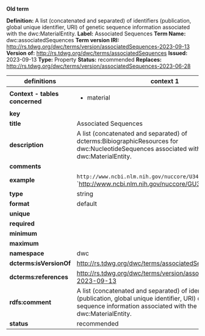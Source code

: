 **Old term**

**Definition:** A list (concatenated and separated) of identifiers (publication, global unique identifier, URI) of genetic sequence information associated with the dwc:MaterialEntity.
**Label:** Associated Sequences
**Term Name:** dwc:associatedSequences
**Term version IRI:** http://rs.tdwg.org/dwc/terms/version/associatedSequences-2023-09-13
**Version of:** http://rs.tdwg.org/dwc/terms/associatedSequences
**Issued:** 2023-09-13
**Type:** Property
**Status:** recommended
**Replaces:** http://rs.tdwg.org/dwc/terms/version/associatedSequences-2023-06-28


| definitions | context 1 |
|-|-|
| **Context - tables concerned** | <ul><li>material</li></ul> |
| **key** |  |
| **title** | Associated Sequences |
| **description** | A list (concatenated and separated) of dcterms:BibiographicResources for dwc:NucleotideSequences associated with a dwc:MaterialEntity. |
| **comments** |  |
| **example** | `http://www.ncbi.nlm.nih.gov/nuccore/U34853.1`; `http://www.ncbi.nlm.nih.gov/nuccore/GU328060 | http://www.ncbi.nlm.nih.gov/nuccore/AF326093` |
| **type** | string |
| **format** | default |
| **unique** |  |
| **required** |  |
| **minimum** |  |
| **maximum** |  |
| **namespace** | dwc |
| **dcterms:isVersionOf** | http://rs.tdwg.org/dwc/terms/associatedSequences |
| **dcterms:references** | http://rs.tdwg.org/dwc/terms/version/associatedSequences-2023-09-13 |
| **rdfs:comment** | A list (concatenated and separated) of identifiers (publication, global unique identifier, URI) of genetic sequence information associated with the dwc:MaterialEntity. |
| **status** | recommended |

